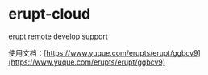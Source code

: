 ﻿# erupt-cloud
erupt remote develop support

使用文档：[https://www.yuque.com/erupts/erupt/ggbcv9](https://www.yuque.com/erupts/erupt/ggbcv9)